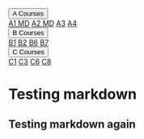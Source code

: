 <div class="navbar">
  <!--- <a href="Tom_Organic">Tom's Organic!</a>
  <a href="Tom_Organic">Tom's Organic!</a>
  --->
  <div class="dropdown">
    <button class="dropbtn">A Courses 
      <i class="fa fa-caret-down"></i>
    </button>
    <div class="dropdown-content">
      <a href="A_Courses/A1.md">A1 MD</a>
      <a href="A_Courses/A2.md">A2 MD</a>
      <a href="A_Courses/A3.html">A3</a>
      <a href="A_Courses/A4.html">A4</a>
    </div>
  </div> 
  
  <div class="dropdown">
    <button class="dropbtn">B Courses 
      <i class="fa fa-caret-down"></i>
    </button>
    <div class="dropdown-content">
      <a href="B_Courses/B1.html">B1</a>
      <a href="B_Courses/B2.html">B2</a>
      <a href="B_Courses/B6.html">B6</a>
      <a href="B_Courses/B7.html">B7</a>
    </div>
  </div> 

  <div class="dropdown">
    <button class="dropbtn">C Courses 
      <i class="fa fa-caret-down"></i>
    </button>
    <div class="dropdown-content">
      <a href="C_Courses/C1.html">C1</a>
      <a href="C_Courses/C3.html">C3</a>
      <a href="C_Courses/C6.html">C6</a>
      <a href="C_Courses/C8.html">C8</a>
    </div>
  </div> 
</div>


# Testing markdown

## Testing markdown again
